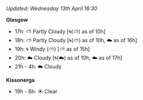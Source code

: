 *Updated: Wednesday 13th April 16:30*

**Glasgow**

* 17h: :partly_sunny: Partly Cloudy [:cyclone:(:partly_sunny:) as of 10h]
* 18h: :partly_sunny: Partly Cloudy [:cyclone:(:partly_sunny:) as of 10h, :cloud: as of 16h]
* 19h: :cyclone: Windy (:partly_sunny:) [:partly_sunny: as of 15h]
* 20h: :cloud: Cloudy [:cyclone:(:cloud:) as of 10h, :cloud: as of 17h]
* 21h - 4h: :cloud: Cloudy

**Kissonerga**

* 19h - 6h: :sunny: Clear
